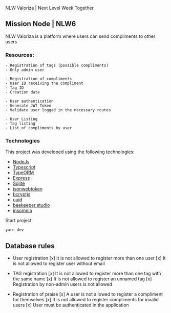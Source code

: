 NLW Valoriza | Next Level Week Together 

Mission Node | NLW6
---

 
NLW Valoriza is a platform where users can send compliments to other users

### Resources:
```
- Registration of tags (possible compliments)
- Only admin user

- Registration of compliments
- User ID receiving the compliment
- Tag ID
- Creation date

- User authentication
- Generate JWT Token
- Validate user logged in the necessary routes

- User Listing
- Tag listing
- List of compliments by user
 ```

### Technologies
This project was developed using the following technologies:

- [NodeJs](https://nodejs.org/)
- [Typescript](https://www.typescriptlang.org/)
- [TypeORM](https://typeorm.io/#/)
- [Express](https://www.npmjs.com/package/express)
- [Sqlite](https://www.sqlite.org/)
- [jsonwebtoken](https://www.npmjs.com/package/jsonwebtoken)
- [bcryptjs](https://www.npmjs.com/package/bcryptjs)
- [uuid](https://www.npmjs.com/package/uuid)
- [beekeeper studio](https://www.beekeeperstudio.io/)
- [insomnia](https://insomnia.rest/download)

Start project
```bash
yarn dev
```

## Database rules

- User registration
[x] It is not allowed to register more than one user
[x] It is not allowed to register user without email

- TAG registration
[x] It is not allowed to register more than one tag with the same name
[x] It is not allowed to register an unnamed tag
[x] Registration by non-admin users is not allowed

- Registration of praise
[x] A user is not allowed to register a compliment for themselves
[x] It is not allowed to register compliments for invalid users
[x] User must be authenticated in the application
